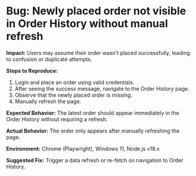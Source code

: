 # Bug: Newly placed order not visible in Order History without manual refresh

**Impact:** Users may assume their order wasn't placed successfully, leading to confusion or duplicate attempts.

**Steps to Reproduce:**
1. Login and place an order using valid credentials.
2. After seeing the success message, navigate to the Order History page.
3. Observe that the newly placed order is missing.
4. Manually refresh the page.

**Expected Behavior:** The latest order should appear immediately in the Order History without requiring a refresh.

**Actual Behavior:** The order only appears after manually refreshing the page.

**Environment:** Chrome (Playwright), Windows 11, Node.js v18.x

**Suggested Fix:** Trigger a data refresh or re-fetch on navigation to Order History.